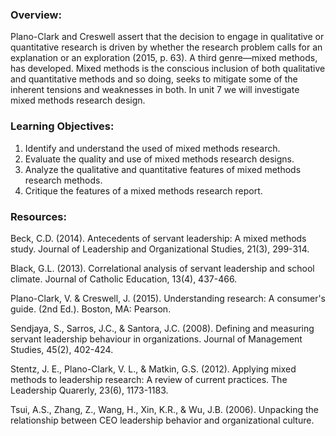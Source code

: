 ### Overview:

Plano-Clark and Creswell assert that the decision to engage in qualitative or quantitative research is driven by whether the research problem calls for an explanation or an exploration \(2015, p. 63\).  A third genre—mixed methods, has developed.  Mixed methods is the conscious inclusion of both qualitative and quantitative methods and so doing, seeks to mitigate some of the inherent tensions and weaknesses in both.  In unit 7 we will investigate mixed methods research design.

### Learning Objectives:

1. Identify and understand the used of mixed methods research.
2. Evaluate the quality and use of mixed methods research designs.
3. Analyze the qualitative and quantitative features of mixed methods research methods.
4. Critique the features of a mixed methods research report.

### Resources:

Beck, C.D. \(2014\).  Antecedents of servant leadership: A mixed methods study. Journal of Leadership and Organizational Studies, 21\(3\), 299-314.

Black, G.L. \(2013\). Correlational analysis of servant leadership and school climate. Journal of Catholic Education, 13\(4\), 437-466.

Plano-Clark, V. & Creswell, J. \(2015\). Understanding research: A consumer's guide. \(2nd Ed.\). Boston, MA: Pearson.

Sendjaya, S., Sarros, J.C., & Santora, J.C. \(2008\). Defining and measuring servant leadership behaviour in organizations. Journal of Management Studies, 45\(2\), 402-424.

Stentz, J. E., Plano-Clark, V. L., & Matkin, G.S. \(2012\). Applying mixed methods to leadership research: A review of current practices. The Leadership Quarerly, 23\(6\), 1173-1183.

Tsui, A.S., Zhang, Z., Wang, H., Xin, K.R., & Wu, J.B. \(2006\).  Unpacking the relationship between CEO leadership behavior and organizational culture.

